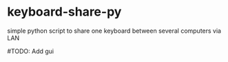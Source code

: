# keyboard-share-py
simple python script to share one keyboard between several computers via LAN

#TODO:
Add gui
